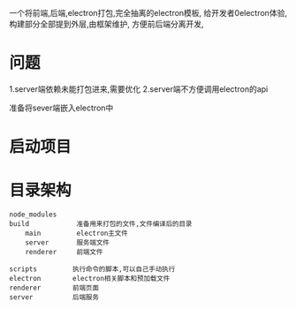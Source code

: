 一个将前端,后端,electron打包,完全抽离的electron模板,
给开发者0electron体验,构建部分全部提到外层,由框架维护,
方便前后端分离开发,

# 问题
1.server端依赖未能打包进来,需要优化
2.server端不方便调用electron的api

准备将sever端嵌入electron中

# 启动项目


# 目录架构
```
node_modules
build            准备用来打包的文件,文件编译后的目录
    main         electron主文件
    server       服务端文件
    renderer     前端文件

scripts         执行命令的脚本,可以自己手动执行
electron        electron相关脚本和预加载文件
renderer        前端页面
server          后端服务

```
